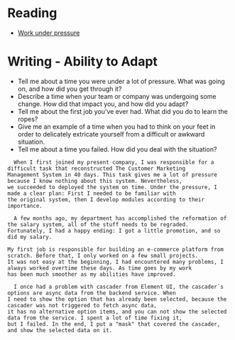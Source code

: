 # Reading

- [Work under pressure](https://www.glassdoor.com/blog/guide/how-do-you-work-under-pressure/)


# Writing - Ability to Adapt

- Tell me about a time you were under a lot of pressure. What was going on, and how did you get through it?
- Describe a time when your team or company was undergoing some change. How did that impact you, and how did you adapt?
- Tell me about the first job you’ve ever had. What did you do to learn the ropes?
- Give me an example of a time when you had to think on your feet in order to delicately extricate yourself from a difficult or awkward situation.
- Tell me about a time you failed. How did you deal with the situation?

```
  When I first joined my present company, I was responsible for a difficult task that reconstructed The Customer Marketing 
Management System in 40 days. This task gives me a lot of pressure because I know nothing about this system. Nevertheless, 
we succeeded to deployed the system on time. Under the pressure, I made a clear plan: First I needed to be familiar with 
the original system, then I develop modules according to their importance.

  A few months ago, my department has accomplished the reformation of the salary system, all of the stuff needs to be regraded.
Fortunately, I had a happy ending: I got a little promotion, and so did my salary.

My first job is responsible for building an e-commerce platform from scratch. Before that, I only worked on a few small projects.
It was not easy at the beginning, I had encountered many problems, I always worked overtime these days. As time goes by my work 
has been much smoother as my abilities have improved.

  I once had a problem with cascader from Element UI, the cascader`s options are async data from the backend service. When 
I need to show the option that has already been selected, because the cascader was not triggered to fetch async data, 
it has no alternative option items, and you can not show the selected data from the service. I spent a lot of time fixing it,
but I failed. In the end, I put a "mask" that covered the cascader, and show the selected data on it.

```
